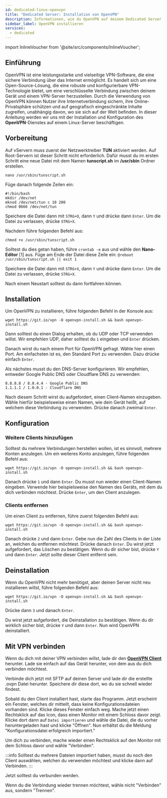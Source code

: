 ```yaml
---
id: dedicated-linux-openvpn
title: "Dedicated Server: Installation von OpenVPN"
description: Informationen, wie du OpenVPN auf deinem Dedicated Server von ZAP-Hosting installieren und einrichten kannst - ZAP-Hosting.com Dokumentation
sidebar_label: OpenVPN installieren
services:
  - dedicated
---
```


import InlineVoucher from '@site/src/components/InlineVoucher';

## Einführung

OpenVPN ist eine leistungsstarke und vielseitige VPN-Software, die eine sichere Verbindung über das Internet ermöglicht. Es handelt sich um eine Open-Source-Lösung, die eine robuste und konfigurierbare VPN-Technologie bietet, um eine verschlüsselte Verbindung zwischen deinem Gerät und einem VPN-Server herzustellen. Durch die Verwendung von OpenVPN können Nutzer ihre Internetverbindung sichern, ihre Online-Privatsphäre schützen und auf geografisch eingeschränkte Inhalte zugreifen, unabhängig davon, wo sie sich auf der Welt befinden. In dieser Anleitung werden wir uns mit der Installation und Konfiguration des **OpenVPN**-Dienstes auf einem Linux-Server beschäftigen.

<InlineVoucher />

## Vorbereitung

Auf vServern muss zuerst der Netzwerktreiber **TUN** aktiviert werden. 
Auf Root-Servern ist dieser Schritt nicht erforderlich.
Dafür musst du im ersten Schritt eine neue Datei mit dem Namen **tunscript.sh** im **/usr/sbin** Ordner erstellen. 

```
nano /usr/sbin/tunscript.sh 
```

Füge danach folgende Zeilen ein:
```
#!/bin/bash
mkdir /dev/net
mknod /dev/net/tun c 10 200
chmod 0666 /dev/net/tun
```

Speichere die Datei dann mit `STRG+O`, dann `Y` und drücke dann `Enter`. 
Um die Datei zu verlassen, drücke `STRG+X`.

Nachdem führe folgenden Befehl aus: 
```
chmod +x /usr/sbin/tunscript.sh
```

Solltest du dies getan haben, führe ```crontab -e``` aus und wähle den **Nano-Editor** [1] aus. 
Füge am Ende der Datei diese Zeile ein: 
``` @reboot /usr/sbin/tunscript.sh || exit 1 ```

Speichere die Datei dann mit `STRG+X`, dann `Y` und drücke dann `Enter`. 
Um die Datei zu verlassen, drücke `STRG+X`.

Nach einem Neustart solltest du dann fortfahren können.

## Installation
Um OpenVPN zu installieren, führe folgenden Befehl in der Konsole aus: 
```
wget https://git.io/vpn -O openvpn-install.sh && bash openvpn-install.sh
```

Dann solltest du einen Dialog erhalten, ob du UDP oder TCP verwenden willst.
Wir empfehlen UDP, daher solltest du `1` eingeben und `Enter` drücken.

Danach wirst du nach einem Port für OpenVPN gefragt.
Wähle hier einen Port. Am einfachsten ist es, den Standard Port zu verwenden. 
Dazu drücke einfach `Enter`.

Als nächstes musst du den DNS-Server konfigurieren. Wir empfehlen, entweder Google Public DNS oder Cloudflare DNS zu verwenden:
```
8.8.8.8 / 8.8.4.4 - Google Public DNS
1.1.1.1 / 1.0.0.1 - Cloudflare DNS
```

Nach diesem Schritt wirst du aufgefordert, einen Client-Namen einzugeben. 
Wähle hierfür beispielsweise einen Namen, wie dein Gerät heißt, auf welchem diese Verbindung zu verwenden. 
Drücke danach zweimal `Enter`. 



## Konfiguration

### Weitere Clients hinzufügen

Solltest du mehrere Verbindungen herstellen wollen, ist es sinnvoll, mehrere Konten anzulegen. Um ein weiteres Konto anzulegen, führe folgenden Befehl aus: 
```
wget https://git.io/vpn -O openvpn-install.sh && bash openvpn-install.sh
```

Danach drücke `1` und dann `Enter`. 
Du musst nun wieder einen Client-Namen eingeben. 
Verwende hier beispielsweise den Namen des Geräts, mit dem du dich verbinden möchtest.
Drücke `Enter`, um den Client anzulegen. 


### Clients entfernen
Um einen Client zu entfernen, führe zuerst folgenden Befehl aus:
```
wget https://git.io/vpn -O openvpn-install.sh && bash openvpn-install.sh
```

Danach drücke `2` und dann `Enter`.
Gebe nun die Zahl des Clients in der Liste an, welchen du entfernen möchtest. Drücke danach `Enter`.
Du wirst jetzt aufgefordert, das Löschen zu bestätigen. Wenn du dir sicher bist, drücke `Y` und dann `Enter`.
Jetzt sollte dieser Client entfernt sein. 

## Deinstallation 
Wenn du OpenVPN nicht mehr benötigst, aber deinen Server nicht neu installieren willst, führe folgenden Befehl aus: 
```
wget https://git.io/vpn -O openvpn-install.sh && bash openvpn-install.sh
```
Drücke dann `3` und danach `Enter`.

Du wirst jetzt aufgefordert, die Deinstallation zu bestätigen. Wenn du dir wirklich sicher bist, drücke `Y` und dann `Enter`.
Nun wird OpenVPN deinstalliert.

## Mit VPN verbinden
Wenn du dich mit deiner VPN verbinden willst, lade dir den **[OpenVPN Client](https://openvpn.net/community-downloads/)** herunter. Lade sie einfach auf das Gerät herunter, von dem aus du dich verbinden möchtest.

Verbinde dich jetzt mit SFTP auf deinen Server und lade dir die erstellte .ovpn Datei herunter. 
Speichere dir diese dort, wo du sie schnell wieder findest.

Sobald du den Client installiert hast, starte das Programm. Jetzt erscheint ein Fenster, welches dir mitteilt, dass keine Konfigurationsdateien vorhanden sind. Klicke dieses Fenster einfach weg.
Mache jetzt einen Rechtsklick auf das Icon, dass einen Monitor mit einem Schloss davor zeigt.
Klicke dort dann auf `Datei importieren` und wähle die Datei, die du vorher heruntergeladen hast und klicke "Öffnen".
Nun erhältst du die Meldung "Konfigurationsdatei erfolgreich importiert."

Um dich zu verbinden, mache wieder einen Rechtsklick auf den Monitor mit dem Schloss davor und wähle "Verbinden".

:::info
Solltest du mehrere Dateien importiert haben, musst du noch den Client auswählen, welchen du verwenden möchtest und klicke dann auf Verbinden.
:::

Jetzt solltest du verbunden werden.

Wenn du die Verbindung wieder trennen möchtest, wähle nicht "Verbinden" aus, sondern "Trennen". 

<InlineVoucher />
